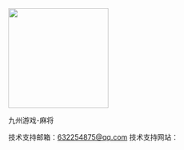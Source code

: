 <img src="http://logon1.shbp7.com/icon/majiang.jpg" width=200>

九州游戏-麻将

技术支持邮箱：632254875@qq.com
技术支持网站：
